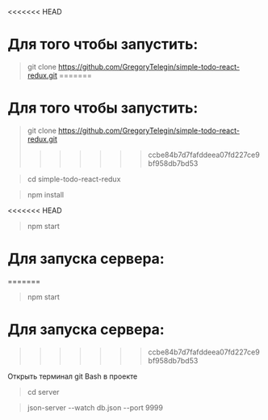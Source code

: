 <<<<<<< HEAD
# Для того чтобы запустить:

> git clone https://github.com/GregoryTelegin/simple-todo-react-redux.git
=======
# Для того чтобы запустить: 

> git clone https://github.com/GregoryTelegin/simple-todo-react-redux.git 
>>>>>>> ccbe84b7d7fafddeea07fd227ce9bf958db7bd53

> cd simple-todo-react-redux

> npm install

<<<<<<< HEAD
> npm start

# Для запуска сервера:
=======
> npm start 

# Для запуска сервера: 
>>>>>>> ccbe84b7d7fafddeea07fd227ce9bf958db7bd53

Открыть терминал git Bash в проекте

> cd server

> json-server --watch db.json --port 9999
